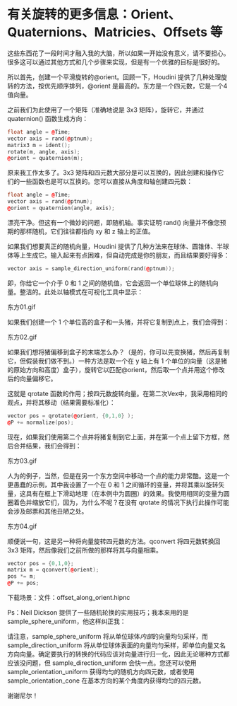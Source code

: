 # 有关旋转的更多信息：Orient、Quaternions、Matricies、Offsets 等

这些东西花了一段时间才融入我的大脑，所以如果一开始没有意义，请不要担心。很多这可以通过其他方式和几个步骤来实现，但是有一个优雅的目标是很好的。

所以首先，创建一个平滑旋转的@orient。回顾一下，Houdini 提供了几种处理旋转的方法，按优先顺序排列，@orient 是最高的。东方是一个四元数，它是一个4值向量。

之前我们为此使用了一个矩阵（准确地说是 3x3 矩阵），旋转它，并通过 quaternion() 函数生成方向：

```cpp
float angle = @Time;
vector axis = rand(@ptnum);
matrix3 m = ident();
rotate(m, angle, axis);
@orient = quaternion(m);
```

原来我工作太多了。3x3 矩阵和四元数大部分是可以互换的，因此创建和操作它们的一些函数也是可以互换的。您可以直接从角度和轴创建四元数：

```cpp
float angle = @Time;
vector axis = rand(@ptnum);
@orient = quaternion(angle, axis);
```

漂亮干净。但这有一个微妙的问题，即随机轴。事实证明 rand() 向量并不像您预期​​的那样随机，它们往往都指向 xy 和 z 轴上的正值。

如果我们想要真正的随机向量，Houdini 提供了几种方法来在球体、圆锥体、半球体等上生成它。输入起来有点困难，但自动完成是你的朋友，而且结果要好得多：

```cpp
vector axis = sample_direction_uniform(rand(@ptnum));
```

即，你给它一个介于 0 和 1 之间的随机值，它会返回一个单位球体上的随机向量。整洁的。此处以轴模式在可视化工具中显示：

东方01.gif

如果我们创建一个 1 个单位高的盒子和一头猪，并将它复制到点上，我们会得到：

东方02.gif

如果我们想将猪偏移到盒子的末端怎么办？（是的，你可以先变换猪，然后再复制它，但假装我们做不到。）一种方法是取一个在 y 轴上有 1 个单位的向量（这是猪的原始方向和高度）盒子），旋转它以匹配@orient，然后取一个点并用这个修改后的向量偏移它。

这就是 qrotate 函数的作用；按四元数旋转向量。在第二次Vex中，我采用相同的观点，并将其移动（结果需要标准化）：

```cpp
vector pos = qrotate(@orient, {0,1,0} );
@P += normalize(pos);
```

现在，如果我们使用第二个点并将猪复制到它上面，并在第一个点上留下方框，然后合并结果，我们会得到：

东方03.gif

人为的例子，当然，但是在另一个东方空间中移动一个点的能力非常酷。这是一个更愚蠢的示例，其中我设置了一个在 0 和 1 之间循环的变量，并将其乘以旋转矢量，这具有在框上下滑动地理（在本例中为圆圈）的效果。我使用相同的变量为圆圈着色并缩放它们，因为，为什么不呢？在没有 qrotate 的情况下执行此操作可能会涉及邮票和其他丑陋之处。

东方04.gif

顺便说一句，这是另一种将向量旋转四元数的方法。qconvert 将四元数转换回 3x3 矩阵，然后像我们之前所做的那样将其与向量相乘。

```cpp
vector pos = {0,1,0};
matrix m = qconvert(@orient);
pos *= m;
@P += pos;
```

下载场景：文件：offset_along_orient.hipnc

Ps：Neil Dickson 提供了一些随机轮换的实用技巧；我本来用的是sample_sphere_uniform，他这样纠正我：

请注意，sample_sphere_uniform 将从单位球体*内部*的向量均匀采样，而 sample_direction_uniform 将从单位球体表面的向量均匀采样，即单位向量又名方向向量。确定要执行的转换的代码应该对向量进行归一化，因此无论哪种方式都应该没问题，但 sample_direction_uniform 会快一点。您还可以使用 sample_orientation_uniform 获得均匀的随机方向四元数，或者使用 sample_orientation_cone 在基本方向的某个角度内获得均匀的四元数。

谢谢尼尔！
